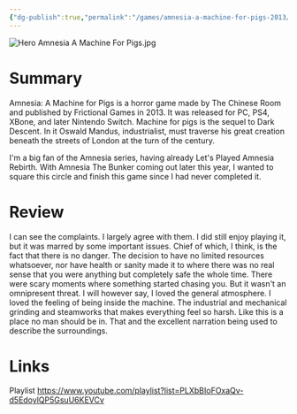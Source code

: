 ```yaml
---
{"dg-publish":true,"permalink":"/games/amnesia-a-machine-for-pigs-2013/","tags":["LP","games"],"created":"2023-12-08","updated":"2024-10-29"}
---
```



![Hero Amnesia A Machine For Pigs.jpg](/img/user/Attachments/Hero%20Amnesia%20A%20Machine%20For%20Pigs.jpg)

# Summary

Amnesia: A Machine for Pigs is a horror game made by The Chinese Room and published by Frictional Games in 2013. It was released for PC, PS4, XBone, and later Nintendo Switch. Machine for pigs is the sequel to Dark Descent. In it Oswald Mandus, industrialist, must traverse his great creation beneath the streets of London at the turn of the century.

I'm a big fan of the Amnesia series, having already Let's Played Amnesia Rebirth. With Amnesia The Bunker coming out later this year, I wanted to square this circle and finish this game since I had never completed it.

# Review

I can see the complaints. I largely agree with them. I did still enjoy playing it, but it was marred by some important issues. Chief of which, I think, is the fact that there is no danger. The decision to have no limited resources whatsoever, nor have health or sanity made it to where there was no real sense that you were anything but completely safe the whole time. There were scary moments where something started chasing you. But it wasn't an omnipresent threat. I will however say, I loved the general atmosphere. I loved the feeling of being inside the machine. The industrial and mechanical grinding and steamworks that makes everything feel so harsh. Like this is a place no man should be in. That and the excellent narration being used to describe the surroundings.

# Links

Playlist https://www.youtube.com/playlist?list=PLXbBIoFOxaQv-d5EdoylQP5GsuU6KEVCv
